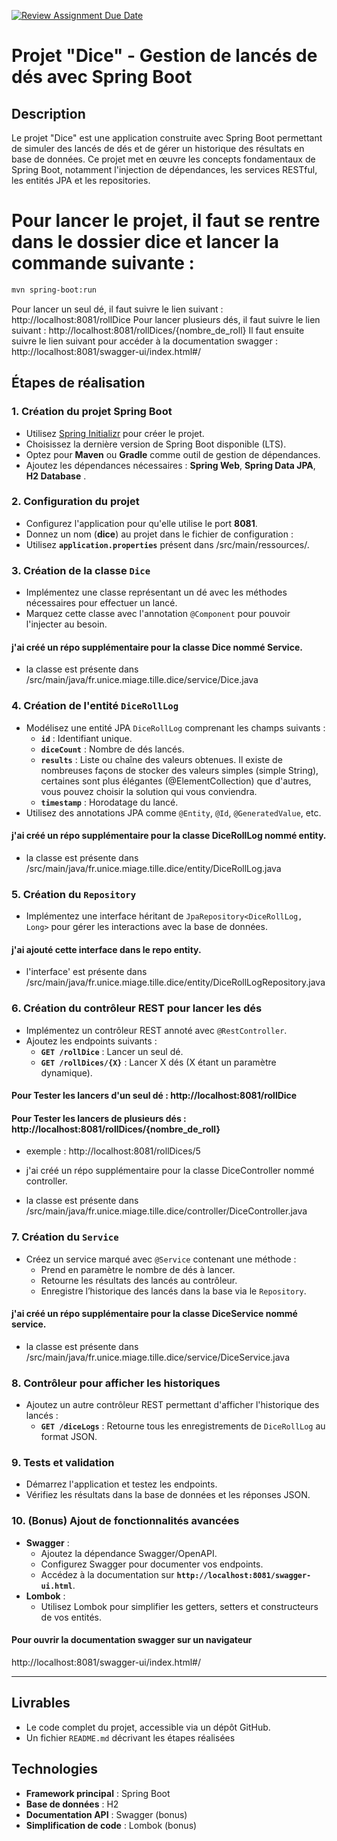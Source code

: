 [![Review Assignment Due Date](https://classroom.github.com/assets/deadline-readme-button-22041afd0340ce965d47ae6ef1cefeee28c7c493a6346c4f15d667ab976d596c.svg)](https://classroom.github.com/a/dnW0dm4q)
# Projet "Dice" - Gestion de lancés de dés avec Spring Boot

## Description
Le projet "Dice" est une application construite avec Spring Boot permettant de simuler des lancés de dés et de gérer un historique des résultats en base de données. Ce projet met en œuvre les concepts fondamentaux de Spring Boot, notamment l'injection de dépendances, les services RESTful, les entités JPA et les repositories.

# Pour lancer le projet, il faut se rentre dans le dossier dice et lancer la commande suivante :
```bash 
mvn spring-boot:run
```
Pour lancer un seul dé, il faut suivre le lien suivant : http://localhost:8081/rollDice
Pour lancer plusieurs dés, il faut suivre le lien suivant : http://localhost:8081/rollDices/{nombre_de_roll}
Il faut ensuite suivre le lien suivant pour accéder à la documentation swagger : http://localhost:8081/swagger-ui/index.html#/


## Étapes de réalisation

### 1. Création du projet Spring Boot
- Utilisez [Spring Initializr](https://start.spring.io/) pour créer le projet.
- Choisissez la dernière version de Spring Boot disponible (LTS).
- Optez pour **Maven** ou **Gradle** comme outil de gestion de dépendances.
- Ajoutez les dépendances nécessaires : **Spring Web**, **Spring Data JPA**, **H2 Database** .

### 2. Configuration du projet
- Configurez l'application pour qu'elle utilise le port **8081**.
- Donnez un nom (**dice**) au projet dans le fichier de configuration :
- Utilisez **`application.properties`** présent dans /src/main/ressources/.


### 3. Création de la classe `Dice`
- Implémentez une classe représentant un dé avec les méthodes nécessaires pour effectuer un lancé.
- Marquez cette classe avec l'annotation `@Component` pour pouvoir l'injecter au besoin.

#### j'ai créé un répo supplémentaire pour la classe Dice nommé Service.
 - la classe est présente dans /src/main/java/fr.unice.miage.tille.dice/service/Dice.java

### 4. Création de l'entité `DiceRollLog`
- Modélisez une entité JPA `DiceRollLog` comprenant les champs suivants :
  - **`id`** : Identifiant unique.
  - **`diceCount`** : Nombre de dés lancés.
  - **`results`** : Liste ou chaîne des valeurs obtenues. Il existe de nombreuses façons de stocker des valeurs simples (simple String), certaines sont plus élégantes (@ElementCollection) que d'autres, vous pouvez choisir la solution qui vous conviendra.
  - **`timestamp`** : Horodatage du lancé.
- Utilisez des annotations JPA comme `@Entity`, `@Id`, `@GeneratedValue`, etc.

#### j'ai créé un répo supplémentaire pour la classe DiceRollLog nommé entity.
- la classe est présente dans /src/main/java/fr.unice.miage.tille.dice/entity/DiceRollLog.java


### 5. Création du `Repository`
- Implémentez une interface héritant de `JpaRepository<DiceRollLog, Long>` pour gérer les interactions avec la base de données.

#### j'ai ajouté cette interface dans le repo entity.
- l'interface' est présente dans /src/main/java/fr.unice.miage.tille.dice/entity/DiceRollLogRepository.java

### 6. Création du contrôleur REST pour lancer les dés
- Implémentez un contrôleur REST annoté avec `@RestController`.
- Ajoutez les endpoints suivants :
  - **`GET /rollDice`** : Lancer un seul dé.
  - **`GET /rollDices/{X}`** : Lancer X dés (X étant un paramètre dynamique).

#### Pour Tester les lancers d'un seul dé : http://localhost:8081/rollDice
#### Pour Tester les lancers de plusieurs dés : http://localhost:8081/rollDices/{nombre_de_roll}
- exemple : http://localhost:8081/rollDices/5

- j'ai créé un répo supplémentaire pour la classe DiceController nommé controller.
- la classe est présente dans /src/main/java/fr.unice.miage.tille.dice/controller/DiceController.java

### 7. Création du `Service`
- Créez un service marqué avec `@Service` contenant une méthode :
  - Prend en paramètre le nombre de dés à lancer.
  - Retourne les résultats des lancés au contrôleur.
  - Enregistre l’historique des lancés dans la base via le `Repository`.

#### j'ai créé un répo supplémentaire pour la classe DiceService nommé service.
- la classe est présente dans /src/main/java/fr.unice.miage.tille.dice/service/DiceService.java

### 8. Contrôleur pour afficher les historiques
- Ajoutez un autre contrôleur REST permettant d'afficher l'historique des lancés :
  - **`GET /diceLogs`** : Retourne tous les enregistrements de `DiceRollLog` au format JSON.

### 9. Tests et validation
- Démarrez l'application et testez les endpoints.
- Vérifiez les résultats dans la base de données et les réponses JSON.



### 10. (Bonus) Ajout de fonctionnalités avancées
- **Swagger** :
  - Ajoutez la dépendance Swagger/OpenAPI.
  - Configurez Swagger pour documenter vos endpoints.
  - Accédez à la documentation sur **`http://localhost:8081/swagger-ui.html`**.
- **Lombok** :
  - Utilisez Lombok pour simplifier les getters, setters et constructeurs de vos entités.

#### Pour ouvrir la documentation swagger sur un navigateur
http://localhost:8081/swagger-ui/index.html#/



---

## Livrables
- Le code complet du projet, accessible via un dépôt GitHub.
- Un fichier `README.md` décrivant les étapes réalisées

## Technologies
- **Framework principal** : Spring Boot
- **Base de données** : H2 
- **Documentation API** : Swagger (bonus)
- **Simplification de code** : Lombok (bonus)
